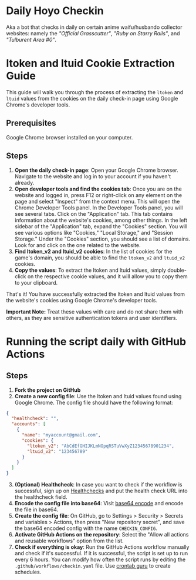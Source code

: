 # Daily Hoyo Checkin

Aka a bot that checks in daily on certain anime waifu/husbando collector websites: namely the _"Official Grasscutter"_, _"Ruby on Starry Rails"_, and _"Tulburent Area #0"_.

# ltoken and ltuid Cookie Extraction Guide

This guide will walk you through the process of extracting the `ltoken` and `ltuid` values from the cookies on the daily check-in page using Google Chrome's developer tools.

## Prerequisites

Google Chrome browser installed on your computer.

## Steps

1. **Open the daily check-in page**: Open your Google Chrome browser. Navigate to the website and log in to your account if you haven't already.
2. **Open developer tools and find the cookies tab**: Once you are on the website and logged in, press F12 or right-click on any element on the page and select "Inspect" from the context menu. This will open the Chrome Developer Tools panel. In the Developer Tools panel, you will see several tabs. Click on the "Application" tab. This tab contains information about the website's cookies, among other things. In the left sidebar of the "Application" tab, expand the "Cookies" section. You will see various options like "Cookies," "Local Storage," and "Session Storage." Under the "Cookies" section, you should see a list of domains. Look for and click on the one related to the website.
3. **Find ltoken_v2 and ltuid_v2 cookies**: In the list of cookies for the game's domain, you should be able to find the `ltoken_v2` and `ltuid_v2` cookies.
4. **Copy the values**: To extract the ltoken and ltuid values, simply double-click on the respective cookie values, and it will allow you to copy them to your clipboard.

That's it! You have successfully extracted the ltoken and ltuid values from the website's cookies using Google Chrome's developer tools.

**Important Note:** Treat these values with care and do not share them with others, as they are sensitive authentication tokens and user identifiers.

# Running the script daily with GitHub Actions

## Steps

1. **Fork the project on GitHub**
2. **Create a new config file**: Use the ltoken and ltuid values found using Google Chrome. The config file should have the following format:

```json
{
  "healthcheck": "",
  "accounts": [
    {
      "name": "myaccount@gmail.com",
      "cookies": {
        "ltoken_v2": "AbCdEfGHIJKLmNOpqRSTuVwXyZ12345678901234",
        "ltuid_v2": "123456789"
      }
    }
  ]
}
```

3. **(Optional) Healthcheck**: In case you want to check if the workflow is successful, sign up on [Healthchecks](https://healthchecks.io/) and put the health check URL into the healthcheck field.
4. **Encode the config file into base64**: Visit [base64 encode](https://www.base64encode.org/) and encode the file in base64.
5. **Create the config file**: On GitHub, go to Settings > Security > Secrets and variables > Actions, then press "New repository secret", and save the base64 encoded config with the name `CHECKIN_CONFIG`.
6. **Activate GitHub Actions on the repository**: Select the "Allow all actions and reusable workflows" option from the list.
7. **Check if everything is okay**: Run the GitHub Actions workflow manually and check if it's successful. If it is successful, the script is set up to run every 6 hours. You can modify how often the script runs by editing the `.github/workflows/checkin.yaml` file. Use [crontab guru](https://crontab.guru) to create schedules.
